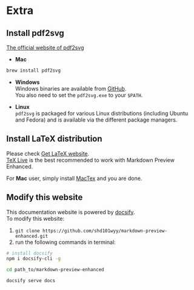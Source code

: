# Extra

## Install pdf2svg

[The official website of pdf2svg](http://www.cityinthesky.co.uk/opensource/pdf2svg/)

- **Mac**

```bash
brew install pdf2svg
```

- **Windows**  
  Windows binaries are available from [GitHub](https://github.com/jalios/pdf2svg-windows).  
  You also need to set the `pdf2svg.exe` to your `$PATH`.

* **Linux**  
  `pdf2svg` is packaged for various Linux distributions (including Ubuntu and Fedora) and is available via the different package managers.

## Install LaTeX distribution

Please check [Get LaTeX website](https://www.latex-project.org/get/).  
[TeX Live](http://www.tug.org/texlive/) is the best recommended to work with Markdown Preview Enhanced.

For **Mac** user, simply install [MacTex](https://www.tug.org/mactex) and you are done.

## Modify this website

This documentation website is powered by [docsify](https://docsify.js.org/#/).  
To modify this website:

1. `git clone https://github.com/shd101wyy/markdown-preview-enhanced.git`
2. run the following commands in terminal:

```bash
# install docsify
npm i docsify-cli -g

cd path_to/markdown-preview-enhanced

docsify serve docs
```
